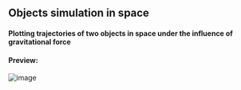## Objects simulation in space
#### Plotting trajectories of two objects in space under the influence of gravitational force
#### Preview:
![image](https://user-images.githubusercontent.com/86224563/168233328-60de9240-87d2-4312-a6fc-ce9c442491db.png)
